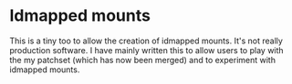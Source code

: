 # Idmapped mounts

This is a tiny too to allow the creation of idmapped mounts. It's not really
production software. I have mainly written this to allow users to play with the
my patchset (which has now been merged) and to experiment with idmapped mounts.

